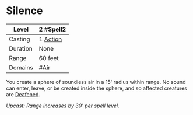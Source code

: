 # Silence

| Level    | 2 #Spell2                                        |
| -------- | ------------------------------------------------ |
| Casting  | 1 [Action](../../../../Game%20Procedures/Action.md) |
| Duration | None                                             |
| Range    | 60 feet                                          |
| Domains  | #Air                                             |

You create a sphere of soundless air in a 15' radius within range. No sound can enter, leave, or be created inside the sphere, and so affected creatures are [Deafened](../../../../Conditions/Deafened.md).

*Upcast: Range increases by 30' per spell level.*
